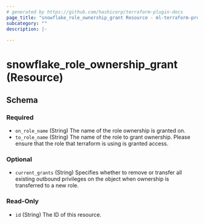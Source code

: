 ```yaml
---
# generated by https://github.com/hashicorp/terraform-plugin-docs
page_title: "snowflake_role_ownership_grant Resource - ml-terraform-provider-snowflake"
subcategory: ""
description: |-
  
---
```


# snowflake_role_ownership_grant (Resource)





<!-- schema generated by tfplugindocs -->
## Schema

### Required

- `on_role_name` (String) The name of the role ownership is granted on.
- `to_role_name` (String) The name of the role to grant ownership. Please ensure that the role that terraform is using is granted access.

### Optional

- `current_grants` (String) Specifies whether to remove or transfer all existing outbound privileges on the object when ownership is transferred to a new role.

### Read-Only

- `id` (String) The ID of this resource.


